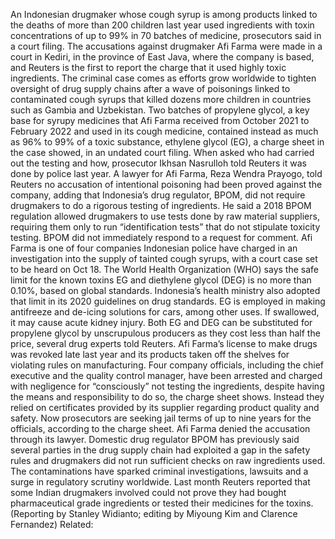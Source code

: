An Indonesian drugmaker whose cough syrup is among products linked to the deaths of more than 200 children last year used ingredients with toxin concentrations of up to 99% in 70 batches of medicine, prosecutors said in a court filing.
The accusations against drugmaker Afi Farma were made in a court in Kediri, in the province of East Java, where the company is based, and Reuters is the first to report the charge that it used highly toxic ingredients.
The criminal case comes as efforts grow worldwide to tighten oversight of drug supply chains after a wave of poisonings linked to contaminated cough syrups that killed dozens more children in countries such as Gambia and Uzbekistan.
Two batches of propylene glycol, a key base for syrupy medicines that Afi Farma received from October 2021 to February 2022 and used in its cough medicine, contained instead as much as 96% to 99% of a toxic substance, ethylene glycol (EG), a charge sheet in the case showed, in an undated court filing.
When asked who had carried out the testing and how, prosecutor Ikhsan Nasrulloh told Reuters it was done by police last year.
A lawyer for Afi Farma, Reza Wendra Prayogo, told Reuters no accusation of intentional poisoning had been proved against the company, adding that Indonesia’s drug regulator, BPOM, did not require drugmakers to do a rigorous testing of ingredients.
He said a 2018 BPOM regulation allowed drugmakers to use tests done by raw material suppliers, requiring them only to run “identification tests” that do not stipulate toxicity testing.
BPOM did not immediately respond to a request for comment.
Afi Farma is one of four companies Indonesian police have charged in an investigation into the supply of tainted cough syrups, with a court case set to be heard on Oct 18.
The World Health Organization (WHO) says the safe limit for the known toxins EG and diethylene glycol (DEG) is no more than 0.10%, based on global standards.
Indonesia’s health ministry also adopted that limit in its 2020 guidelines on drug standards.
EG is employed in making antifreeze and de-icing solutions for cars, among other uses. If swallowed, it may cause acute kidney injury.
Both EG and DEG can be substituted for propylene glycol by unscrupulous producers as they cost less than half the price, several drug experts told Reuters.
Afi Farma’s license to make drugs was revoked late last year and its products taken off the shelves for violating rules on manufacturing.
Four company officials, including the chief executive and the quality control manager, have been arrested and charged with negligence for “consciously” not testing the ingredients, despite having the means and responsibility to do so, the charge sheet shows.
Instead they relied on certificates provided by its supplier regarding product quality and safety. Now prosecutors are seeking jail terms of up to nine years for the officials, according to the charge sheet.
Afi Farma denied the accusation through its lawyer.
Domestic drug regulator BPOM has previously said several parties in the drug supply chain had exploited a gap in the safety rules and drugmakers did not run sufficient checks on raw ingredients used.
The contaminations have sparked criminal investigations, lawsuits and a surge in regulatory scrutiny worldwide.
Last month Reuters reported that some Indian drugmakers involved could not prove they had bought pharmaceutical grade ingredients or tested their medicines for the toxins.
(Reporting by Stanley Widianto; editing by Miyoung Kim and Clarence Fernandez)
Related: